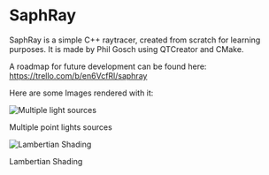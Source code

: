 # SaphRay
SaphRay is a simple C++ raytracer, created from scratch for learning purposes. 
It is made by Phil Gosch using QTCreator and CMake.

A roadmap for future development can be found here: https://trello.com/b/en6VcfRl/saphray

Here are some Images rendered with it:

![Multiple light sources](https://pbs.twimg.com/media/CIvg2dBWoAA_vJE.jpg)

Multiple point lights sources

![Lambertian Shading](https://pbs.twimg.com/media/CImGVLtWgAAhU7U.jpg)

Lambertian Shading
